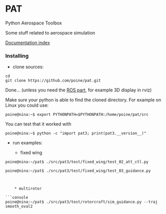 # PAT
Python Aerospace Toolbox

Some stuff related to aerospace simulation


[Documentation index](https://poine.github.io/pat)



### Installing

 * clone sources:
 ```console
 cd
 git clone https://github.com/poine/pat.git
 ```

Done... (unless you need the [ROS part](https://poine.github.io/pat/ros_intro.html), for example 3D display in rviz)

Make sure your python is able to find the cloned directory. For example on Linux you could use:

```console
poine@nina:~$ export PYTHONPATH=$PYTHONPATH:/home/poine/pat/src
```
You can test that it worked with

```console
poine@nina:~$ python -c "import pat3; print(pat3.__version__)"
```

 * run examples:

     * fixed wing
 
```console
poine@nina:~/pat$ ./src/pat3/test/fixed_wing/test_02_att_ctl.py
```

```console
poine@nina:~/pat$ ./src/pat3/test/fixed_wing/test_03_guidance.py



    * multirotor
 
```console
poine@nina:~/pat$ ./src/pat3/test/rotorcraft/sim_guidance.py --traj smooth_oval2
```



